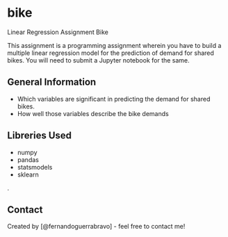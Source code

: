 # bike
Linear Regression Assignment Bike 

This assignment is a programming assignment wherein you have to build a multiple linear regression model for the prediction of demand for shared bikes. You will need to submit a Jupyter notebook for the same. 


## General Information
- Which variables are significant in predicting the demand for shared bikes.
- How well those variables describe the bike demands



## Libreries Used
- numpy 
- pandas 
- statsmodels
- sklearn

.



## Contact
Created by [@fernandoguerrabravo] - feel free to contact me!